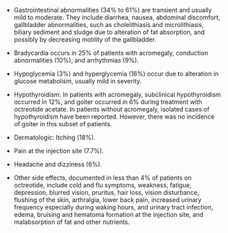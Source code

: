- Gastrointestinal abnormalities (34% to 61%) are transient and usually mild to moderate. They include diarrhea, nausea, abdominal discomfort, gallbladder abnormalities, such as cholelithiasis and microlithiasis, biliary sediment and sludge due to alteration of fat absorption, and possibly by decreasing motility of the gallbladder.

- Bradycardia occurs in 25% of patients with acromegaly, conduction abnormalities (10%), and arrhythmias (9%).

- Hypoglycemia (3%) and hyperglycemia (16%) occur due to alteration in glucose metabolism, usually mild in severity.

- Hypothyroidism: In patients with acromegaly, subclinical hypothyroidism occurred in 12%, and goiter occurred in 6% during treatment with octreotide acetate. In patients without acromegaly, isolated cases of hypothyroidism have been reported. However, there was no incidence of goiter in this subset of patients.

- Dermatologic: Itching (18%).

- Pain at the injection site (7.7%).

- Headache and dizziness (6%).

- Other side effects, documented in less than 4% of patients on octreotide, include cold and flu symptoms, weakness, fatigue, depression, blurred vision, pruritus, hair loss, vision disturbance, flushing of the skin, arthralgia, lower back pain, increased urinary frequency especially during waking hours, and urinary tract infection, edema, bruising and hematoma formation at the injection site, and malabsorption of fat and other nutrients.